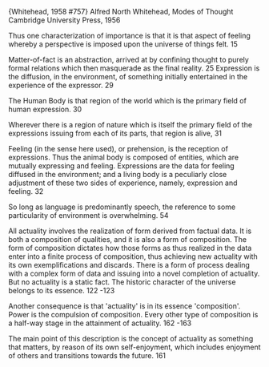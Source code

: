 ﻿{Whitehead, 1958 #757}
Alfred North Whitehead,  Modes of Thought Cambridge University Press,  1956

Thus one characterization of importance is that it is that aspect of feeling whereby a perspective is imposed upon the universe of things felt. 15

Matter-of-fact is an abstraction, arrived at by confining thought to purely formal relations which then masquerade as the final reality. 25
Expression is the diffusion, in the environment, of something initially entertained in the experience of the expressor. 29

The Human Body is that region of the world which is the primary field of human expression. 30

Wherever there is a region of nature which is itself the primary field of the expressions issuing from each of its parts, that region is alive, 31

Feeling (in the sense here used), or prehension, is the reception of expressions. Thus the animal body is composed of entities, which are mutually expressing and feeling. Expressions are the data for feeling diffused in the environment; and a living body is a peculiarly close adjustment of these two sides of experience, namely, expression and feeling. 32

So long as language is predominantly speech, the reference to some particularity of environment is overwhelming. 54

All actuality involves the realization of form derived from factual data. It is both a composition of qualities, and it is also a form of composition. The form of composition dictates how those forms as thus realized in the data enter into a finite process of composition, thus achieving new actuality with its own exemplifications and discards. There is a form of process dealing with a complex form of data and issuing into a novel completion of actuality. But no actuality is a static fact. The historic character of the universe belongs to its essence. 122 -123

Another consequence is that 'actuality' is in its essence 'composition'. Power is the compulsion of composition. Every other type of composition is a half-way stage in the attainment of actuality. 162 -163

The main point of this description is the concept of actuality as something that matters, by reason of its own self-enjoyment, which includes enjoyment of others and transitions towards the future. 161
